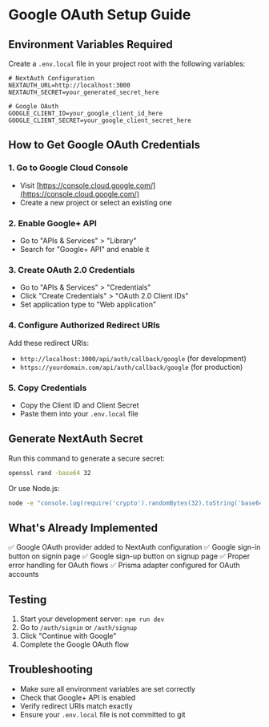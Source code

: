 # Google OAuth Setup Guide

## Environment Variables Required

Create a `.env.local` file in your project root with the following variables:

```env
# NextAuth Configuration
NEXTAUTH_URL=http://localhost:3000
NEXTAUTH_SECRET=your_generated_secret_here

# Google OAuth
GOOGLE_CLIENT_ID=your_google_client_id_here
GOOGLE_CLIENT_SECRET=your_google_client_secret_here
```

## How to Get Google OAuth Credentials

### 1. Go to Google Cloud Console
- Visit [https://console.cloud.google.com/](https://console.cloud.google.com/)
- Create a new project or select an existing one

### 2. Enable Google+ API
- Go to "APIs & Services" > "Library"
- Search for "Google+ API" and enable it

### 3. Create OAuth 2.0 Credentials
- Go to "APIs & Services" > "Credentials"
- Click "Create Credentials" > "OAuth 2.0 Client IDs"
- Set application type to "Web application"

### 4. Configure Authorized Redirect URIs
Add these redirect URIs:
- `http://localhost:3000/api/auth/callback/google` (for development)
- `https://yourdomain.com/api/auth/callback/google` (for production)

### 5. Copy Credentials
- Copy the Client ID and Client Secret
- Paste them into your `.env.local` file

## Generate NextAuth Secret

Run this command to generate a secure secret:

```bash
openssl rand -base64 32
```

Or use Node.js:

```bash
node -e "console.log(require('crypto').randomBytes(32).toString('base64'))"
```

## What's Already Implemented

✅ Google OAuth provider added to NextAuth configuration
✅ Google sign-in button on signin page
✅ Google sign-up button on signup page
✅ Proper error handling for OAuth flows
✅ Prisma adapter configured for OAuth accounts

## Testing

1. Start your development server: `npm run dev`
2. Go to `/auth/signin` or `/auth/signup`
3. Click "Continue with Google"
4. Complete the Google OAuth flow

## Troubleshooting

- Make sure all environment variables are set correctly
- Check that Google+ API is enabled
- Verify redirect URIs match exactly
- Ensure your `.env.local` file is not committed to git
